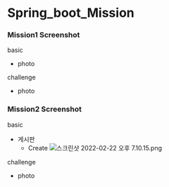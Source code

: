 # Spring_boot_Mission

### Mission1 Screenshot
basic
- photo

challenge
- photo


### Mission2 Screenshot
basic
- 게시판
  - Create
![스크린샷 2022-02-22 오후 7.10.15.png](https://s3-us-west-2.amazonaws.com/secure.notion-static.com/7e52cd5f-5b97-4496-b517-1ad63ce04af7/스크린샷_2022-02-22_오후_7.10.15.png)

challenge
- photo
